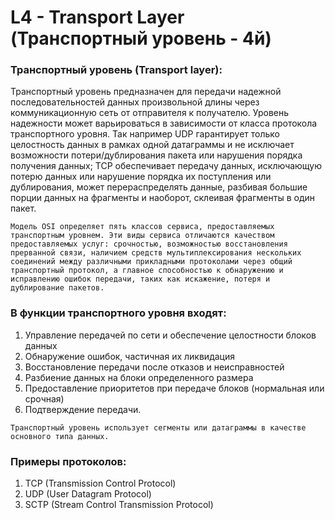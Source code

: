 # L4 - Transport Layer (Транспортный уровень - 4й)

### Транспортный уровень (Transport layer):

Транспортный уровень предназначен для передачи надежной последовательностей данных произвольной длины через коммуникационную сеть от отправителя к получателю. Уровень надежности может варьироваться в зависимости от класса протокола транспортного уровня. Так например UDP гарантирует только целостность данных в рамках одной датаграммы и не исключает возможности потери/дублирования пакета или нарушения порядка получения данных; TCP обеспечивает передачу данных, исключающую потерю данных или нарушение порядка их поступления или дублирования, может перераспределять данные, разбивая большие порции данных на фрагменты и наоборот, склеивая фрагменты в один пакет.

``Модель OSI определяет пять классов сервиса, предоставляемых транспортным уровнем. Эти виды сервиса отличаются качеством предоставляемых услуг: срочностью, возможностью восстановления прерванной связи, наличием средств мультиплексирования нескольких соединений между различными прикладными протоколами через общий транспортный протокол, а главное способностью к обнаружению и исправлению ошибок передачи, таких как искажение, потеря и дублирование пакетов.``

### В функции транспортного уровня входят:

1. Управление передачей по сети и обеспечение целостности блоков данных
2. Обнаружение ошибок, частичная их ликвидация
3. Восстановление передачи после отказов и неисправностей
4. Разбиение данных на блоки определенного размера
5. Предоставление приоритетов при передаче блоков (нормальная или срочная)
6. Подтверждение передачи.

``Транспортный уровень использует сегменты или датаграммы в качестве основного типа данных.``

### Примеры протоколов:

1. TCP (Transmission Control Protocol)
2. UDP (User Datagram Protocol)
3. SCTP (Stream Control Transmission Protocol)
